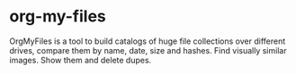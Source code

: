# org-my-files
OrgMyFiles is a tool to build catalogs of huge file collections over different drives, compare them by name, date, size and hashes. Find visually similar images. Show them and delete dupes.
